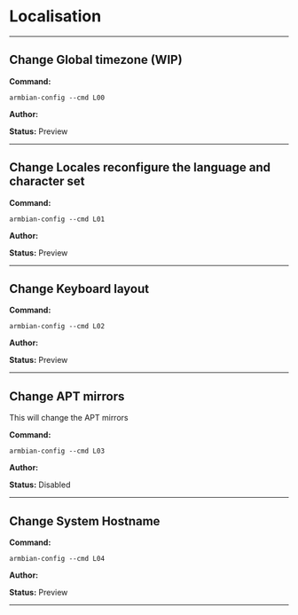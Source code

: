 # Localisation


***

## Change Global timezone (WIP)
**Command:** 
~~~
armbian-config --cmd L00
~~~

**Author:** 

**Status:** Preview



***

## Change Locales reconfigure the language and character set
**Command:** 
~~~
armbian-config --cmd L01
~~~

**Author:** 

**Status:** Preview



***

## Change Keyboard layout
**Command:** 
~~~
armbian-config --cmd L02
~~~

**Author:** 

**Status:** Preview



***

## Change APT mirrors
This will change the APT mirrors

**Command:** 
~~~
armbian-config --cmd L03
~~~

**Author:** 

**Status:** Disabled



***

## Change System Hostname
**Command:** 
~~~
armbian-config --cmd L04
~~~

**Author:** 

**Status:** Preview



***

